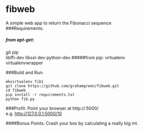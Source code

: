 # fibweb
A simple web app to return the Fibonacci sequence  
###Requirements:
##### from apt-get:
git
pip  
libffi-dev 
libssl-dev
python-dev
#####from pip:
virtualenv  
virtualenvwrapper  

###Build and Run:  

```
mkvirtualenv fib1
git clone https://github.com/grahamgreen/fibweb.git 
cd fibweb
pip install -r requirements.txt
python fib.py
```

###Profit:
Point your browser at http://<your ip>:5000/<a number>  
e.g. http://127.0.0.1:5000/10  


####Bonus Points:
Crash your box by calculating a really big int.
